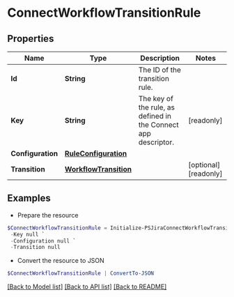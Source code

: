 # ConnectWorkflowTransitionRule
## Properties

Name | Type | Description | Notes
------------ | ------------- | ------------- | -------------
**Id** | **String** | The ID of the transition rule. | 
**Key** | **String** | The key of the rule, as defined in the Connect app descriptor. | [readonly] 
**Configuration** | [**RuleConfiguration**](RuleConfiguration.md) |  | 
**Transition** | [**WorkflowTransition**](WorkflowTransition.md) |  | [optional] [readonly] 

## Examples

- Prepare the resource
```powershell
$ConnectWorkflowTransitionRule = Initialize-PSJiraConnectWorkflowTransitionRule  -Id null `
 -Key null `
 -Configuration null `
 -Transition null
```

- Convert the resource to JSON
```powershell
$ConnectWorkflowTransitionRule | ConvertTo-JSON
```

[[Back to Model list]](../README.md#documentation-for-models) [[Back to API list]](../README.md#documentation-for-api-endpoints) [[Back to README]](../README.md)


